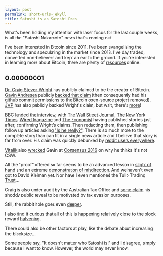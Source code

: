 ```yaml
---
layout: post
permalink: short-urls-jekyll
title: Satoshi is as Satoshi Does
---
```


What's been holding my attention with laser focus for the 
last couple weeks, is all the "Satoshi Nakamoto" news that's coming out...

<!--more-->

I've been interested in Bitcoin since 2011. I've been evangelizing the technology and speculating 
in the market since 2013. I've day traded, converted non-believers and kept an ear to the ground. 
If you're interested in learning more about Bitcoin, there are plenty of [resources](https://en.wikipedia.org/wiki/Bitcoin) online.

## 0.00000001

[Dr. Craig Steven Wright](https://en.wikipedia.org/wiki/Craig_Steven_Wright) has publicly 
claimed to be the creator of Bitcoin. [Gavin Andresen](https://twitter.com/gavinandresen) publicly [backed that claim](http://gavinandresen.ninja/satoshi) 
(then consequently had his github commit permissions to the Bitcoin open-source project 
[removed](https://twitter.com/petertoddbtc/status/727078284345917441)). [JVP](https://twitter.com/haq4good) has also publicly backed Wright's claim, but 
wait, there's [more](https://bitcoinmagazine.com/articles/satoshi-saga-continues-tulip-trust-trustee-expected-to-appear-by-september-says-joseph-vaughnperling-1462467803)!

BBC landed [the interview](http://www.bbc.com/news/technology-36168863), with [The Wall Street Journal](http://www.wsj.com/articles/craig-wright-claims-he-is-bitcoin-inventor-satoshi-nakamoto-1462182349), [The New York Times](http://www.nytimes.com/2016/05/03/business/dealbook/bitcoin-craig-wright-satoshi-nakamoto.html), [Wired Magazine](https://www.wired.com/2016/05/craig-wright-privately-proved-hes-bitcoins-creator/) 
and [The Economist](http://www.economist.com/news/business-and-finance/21698060-craig-wright-reveals-himself-as-satoshi-nakamoto) having published stories just after, confirming Wright's claims. 
Then redacting them, then publishing follow up articles asking 
["Is he really?"](http://www.economist.com/news/briefings/21698061-craig-steven-wright-claims-be-satoshi-nakamoto-bitcoin). 
There is so much more to the complete story than can fit in a single news article and 
I believe that story is far from over. His claim was quickly debunked 
by [reddit users everywhere](https://www.reddit.com/r/worldnews/comments/4hf4ku/bitcoins_elusive_founder_reveals_himself_as/d2pj2pe). 

[Vitalik](https://twitter.com/VitalikButerin) also [wrecked](https://www.youtube.com/watch?v=2qLI3VIHuKU) Gavin at 
[Consensus 2016](http://www.coindesk.com/events/consensus-2016/) on why he thinks it's not CSW.

All the "proof" offered so far seems to be an advanced lesson in [slight of hand](https://www.reddit.com/r/Bitcoin/comments/4hhreq/how_craig_constructed_the_message_that_he_signed/)
and an extreme [demonstration of misdirection](http://imgur.com/IPDPXZm). And we haven't 
even got to [David Kleiman](http://gizmodo.com/the-strange-life-and-death-of-dave-kleiman-a-computer-1747092460) 
yet. Nor have I even mentioned the [Tulip Trading Trust](https://assets.documentcloud.org/documents/2644014/Tulip-Trust-Redacted.pdf)...

Craig is also under audit by the Australian Tax Office and [some claim](https://www.reddit.com/r/Bitcoin/comments/4hm5l1/telling_craig_wright_deflected_question_about/) 
his shoddy public reveal to be motivated by tax evasion purposes.

Still, the rabbit hole goes even [deeper](https://twitter.com/AaronvanW/status/728574308319154176).

I also find it curious that all of this is happening relatively close to the block reward 
[halvening](http://www.bitcoinblockhalf.com/http://www.bitcoinblockhalf.com/). 

There could also be other factors at play, like the debate about increasing the blocksize...

Some people say, "It doesn't matter who Satoshi is!" and I disagree, simply because 
I want to know. However, the world may never know.
